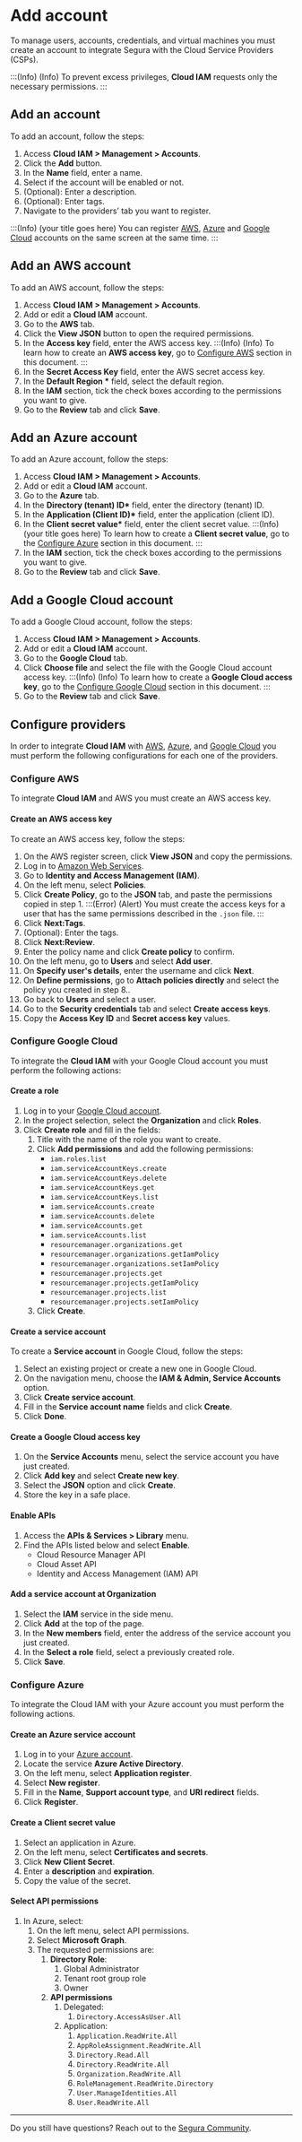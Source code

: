 # Add account

To manage users, accounts, credentials, and virtual machines you must create an account to integrate Segura with the Cloud Service Providers (CSPs).

:::(Info) (Info)
To prevent excess privileges, **Cloud IAM** requests only the necessary permissions.
:::

## Add an account

To add an account, follow the steps: 

1. Access **Cloud IAM \> Management \> Accounts**.  
2. Click the **Add** button.  
3. In the **Name** field, enter a name.  
4. Select if the account will be enabled or not.  
5. (Optional): Enter a description.  
6. (Optional): Enter tags.  
7. Navigate to the providers’ tab you want to register.

:::(Info) (your title goes here)
You can register [AWS](/v4/docs/add-account#add-an-aws-account), [Azure](/v4/docs/add-account#add-an-azure-account) and [Google Cloud](/v4/docs/add-account#add-a-google-cloud-account) accounts on the same screen at the same time.
:::

## Add an AWS account

To add an AWS account, follow the steps: 

1. Access **Cloud IAM \> Management \> Accounts**.  
2. Add or edit a **Cloud IAM** account.  
3. Go to the **AWS** tab.  
4. Click the **View JSON** button to open the required permissions.  
5. In the **Access key** field, enter the AWS access key. 
    :::(Info) (Info)
    To learn how to create an **AWS access key**, go to [Configure AWS](/v4/docs/add-account#configure-aws) section in this document.
    :::
6. In the **Secret Access Key** field, enter the AWS secret access key.  
7. In the **Default Region \*** field, select the default region.  
8. In the **IAM** section, tick the check boxes according to the permissions you want to give.  
9. Go to the **Review** tab and click **Save**.

## Add an Azure account

To add an Azure account, follow the steps: 

1. Access **Cloud IAM \> Management \> Accounts**.  
2. Add or edit a **Cloud IAM** account.  
3. Go to the **Azure** tab.  
4. In the **Directory (tenant) ID\*** field, enter the directory (tenant) ID.  
5. In the **Application (Client ID)\*** field, enter the application (client ID).  
6. In the **Client secret value\*** field, enter the client secret value.
    :::(Info) (your title goes here)
    To learn how to create a **Client secret value**, go to the [Configure Azure](/v4/docs/add-account#configure-azure) section in this document.
    :::
7. In the **IAM** section, tick the check boxes according to the permissions you want to give.  
8. Go to the **Review** tab and click **Save**.

## Add a Google Cloud account

To add a Google Cloud account, follow the steps: 

1. Access **Cloud IAM \> Management \> Accounts**.  
2. Add or edit a **Cloud IAM** account.  
3. Go to the **Google Cloud** tab.  
4. Click **Choose file** and select the file with the Google Cloud account access key.
    :::(Info) (Info)
    To learn how to create a **Google Cloud access key**, go to the [Configure Google Cloud](/v4/docs/add-account#configure-google-cloud) section in this document.
    :::
5. Go to the **Review** tab and click **Save**.

## Configure providers

In order to integrate **Cloud IAM** with [AWS](/v4/docs/add-account#configure-aws), [Azure](/v4/docs/add-account#configure-azure), and [Google Cloud](/v4/docs/add-account#configure-google-cloud) you must perform the following configurations for each one of the providers.

### Configure AWS

To integrate **Cloud IAM** and AWS you must create an AWS access key.

#### Create an AWS access key

To create an AWS access key, follow the steps:

1. On the AWS register screen, click **View JSON** and copy the permissions.  
2. Log in to [Amazon Web Services](https://console.aws.amazon.com/).  
3. Go to **Identity and Access Management (IAM)**.  
4. On the left menu, select **Policies**.  
5. Click **Create Policy**, go to the **JSON** tab, and paste the permissions copied in step 1.
    :::(Error) (Alert)
    You must create the access keys for a user that has the same permissions described in the `.json` file.
    :::
6. Click **Next:Tags**.  
7. (Optional): Enter the tags.
8. Click **Next:Review**.  
9. Enter the policy name and click **Create policy** to confirm.  
10. On the left menu, go to **Users** and select **Add user**.  
11. On **Specify user's details**, enter the username and click **Next**.  
12. On **Define permissions**, go to **Attach policies directly** and select the policy you created in step 8..  
13. Go back to **Users** and select a user.  
14. Go to the **Security credentials** tab and select **Create access keys**.  
15. Copy the **Access Key ID** and **Secret access key** values.

### Configure Google Cloud

To integrate the **Cloud IAM** with your Google Cloud account you must perform the following actions:

#### Create a role

1. Log in to your [Google Cloud account](http://console.cloud.google.com).  
2. In the project selection, select the **Organization** and click **Roles**.  
3. Click **Create role** and fill in the fields:  
   1. Title with the name of the role you want to create.  
   2. Click **Add permissions** and add the following permissions:  
      - `iam.roles.list`  
      - `iam.serviceAccountKeys.create`  
      - `iam.serviceAccountKeys.delete`  
      - `iam.serviceAccountKeys.get`  
      - `iam.serviceAccountKeys.list`  
      - `iam.serviceAccounts.create`  
      - `iam.serviceAccounts.delete`  
      - `iam.serviceAccounts.get`  
      - `iam.serviceAccounts.list`  
      - `resourcemanager.organizations.get`  
      - `resourcemanager.organizations.getIamPolicy`  
      - `resourcemanager.organizations.setIamPolicy`  
      - `resourcemanager.projects.get`  
      - `resourcemanager.projects.getIamPolicy`  
      - `resourcemanager.projects.list`  
      - `resourcemanager.projects.setIamPolicy`  
   3. Click **Create**.

#### Create a service account

To create a **Service account** in Google Cloud, follow the steps:

1. Select an existing project or create a new one in Google Cloud.  
2. On the navigation menu, choose the **IAM & Admin, Service Accounts** option.  
3. Click **Create service account**.  
4. Fill in the **Service account name** fields and click **Create**.  
5. Click **Done**.

#### Create a Google Cloud access key

1. On the **Service Accounts** menu, select the service account you have just created.  
2. Click **Add key** and select **Create new key**.  
3. Select the **JSON** option and click **Create**.  
4. Store the key in a safe place.

#### Enable APIs

1. Access the **APIs & Services \> Library** menu.  
2. Find the APIs listed below and select **Enable**.  
    - Cloud Resource Manager API  
    - Cloud Asset API  
    - Identity and Access Management (IAM) API

#### Add a service account at Organization

1. Select the **IAM** service in the side menu.  
2. Click **Add** at the top of the page.  
3. In the **New members** field, enter the address of the service account you just created.  
4. In the **Select a role** field, select a previously created role.  
5. Click **Save**.

### Configure Azure

To integrate the Cloud IAM with your Azure account you must perform the following actions.

#### Create an Azure service account

1. Log in to your [Azure account](http://portal.azure.com).  
2. Locate the service **Azure Active Directory**.  
3. On the left menu, select **Application register**.  
4. Select **New register**.  
5. Fill in the **Name**, **Support account type**, and **URI redirect** fields.  
6. Click **Register**.

#### Create a Client secret value

1. Select an application in Azure.  
2. On the left menu, select **Certificates and secrets**.  
3. Click **New Client Secret**.  
4. Enter a **description** and **expiration**.  
5. Copy the value of the secret.

#### Select API permissions

1. In Azure, select:  
   1. On the left menu, select API permissions.  
   2. Select **Microsoft Graph**.  
   3. The requested permissions are:  
      1. **Directory Role**:  
         1. Global Administrator  
         2. Tenant root group role  
         3. Owner  
      2. **API permissions**  
         1. Delegated:  
            1. `Directory.AccessAsUser.All`  
         2. Application:  
            1. `Application.ReadWrite.All`  
            2. `AppRoleAssignment.ReadWrite.All`  
            3. `Directory.Read.All`  
            4. `Directory.ReadWrite.All`  
            5. `Organization.ReadWrite.All`  
            6. `RoleManagement.ReadWrite.Directory`  
            7. `User.ManageIdentities.All`  
            8. `User.ReadWrite.All`

---
Do you still have questions? Reach out to the [Segura Community](https://community.Segura.io/).